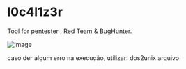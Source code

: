 # l0c4l1z3r

Tool for pentester , Red Team & BugHunter.

![image](https://github.com/carlosalbertotuma/l0c4l1z3r/assets/13341724/21de37f7-1dee-416d-ad76-599331e64619)


caso der algum erro na execução, utilizar: dos2unix arquivo
